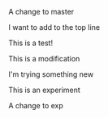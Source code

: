A change to master

I want to add to the top line

This is a test!

This is a modification

I'm trying something new

This is an experiment

A change to exp
